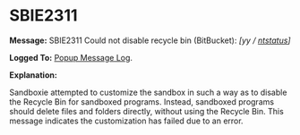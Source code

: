 # SBIE2311

**Message:** SBIE2311 Could not disable recycle bin (BitBucket): _[yy / [ntstatus](NtStatusCodes.md)]_

**Logged To:** [Popup Message Log](PopupMessageLog.md).

**Explanation:**

Sandboxie attempted to customize the sandbox in such a way as to disable the Recycle Bin for sandboxed programs. Instead, sandboxed programs should delete files and folders directly, without using the Recycle Bin. This message indicates the customization has failed due to an error.
